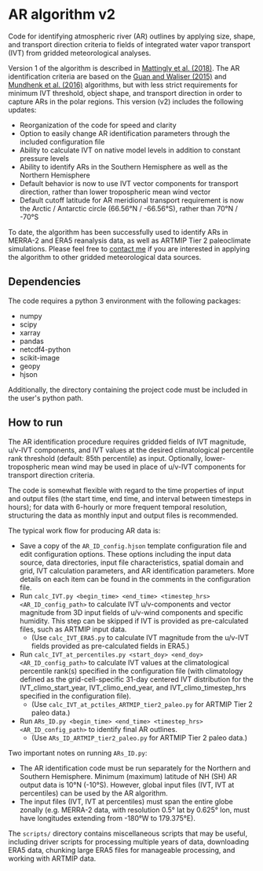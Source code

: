# AR algorithm v2

Code for identifying atmospheric river (AR) outlines by applying size, shape, and transport direction criteria to fields of integrated water vapor transport (IVT) from gridded meteorological analyses.

Version 1 of the algorithm is described in [Mattingly et al. (2018)](https://doi.org/10.1029/2018JD028714). The AR identification criteria are based on the [Guan and Waliser (2015)](https://doi.org/10.1002/2015JD024257) and [Mundhenk et al. (2016)](https://doi.org/10.1175/JCLI-D-15-0655.1) algorithms, but with less strict requirements for minimum IVT threshold, object shape, and transport direction in order to capture ARs in the polar regions. This version (v2) includes the following updates:
- Reorganization of the code for speed and clarity
- Option to easily change AR identification parameters through the included configuration file
- Ability to calculate IVT on native model levels in addition to constant pressure levels
- Ability to identify ARs in the Southern Hemisphere as well as the Northern Hemisphere
- Default behavior is now to use IVT vector components for transport direction, rather than lower tropospheric mean wind vector
- Default cutoff latitude for AR meridional transport requirement is now the Arctic / Antarctic circle (66.56&deg;N / -66.56&deg;S), rather than 70&deg;N / -70&deg;S

To date, the algorithm has been successfully used to identify ARs in MERRA-2 and ERA5 reanalysis data, as well as ARTMIP Tier 2 paleoclimate simulations. Please feel free to [contact me](mailto:ksmattingly@wisc.edu) if you are interested in applying the algorithm to other gridded meteorological data sources.

## Dependencies

The code requires a python 3 environment with the following packages:
- numpy
- scipy
- xarray
- pandas
- netcdf4-python
- scikit-image
- geopy
- hjson

Additionally, the directory containing the project code must be included in the user's python path.

## How to run

The AR identification procedure requires gridded fields of IVT magnitude, u/v-IVT components, and IVT values at the desired climatological percentile rank threshold (default: 85th percentile) as input. Optionally, lower-tropospheric mean wind may be used in place of u/v-IVT components for transport direction criteria.

The code is somewhat flexible with regard to the time properties of input and output files (the start time, end time, and interval between timesteps in hours); for data with 6-hourly or more frequent temporal resolution, structuring the data as monthly input and output files is recommended.

The typical work flow for producing AR data is:
- Save a copy of the `AR_ID_config.hjson` template configuration file and edit configuration options. These options including the input data source, data directories, input file characteristics, spatial domain and grid, IVT calculation parameters, and AR identification parameters. More details on each item can be found in the comments in the configuration file.
- Run `calc_IVT.py <begin_time> <end_time> <timestep_hrs> <AR_ID_config_path>` to calculate IVT u/v-components and vector magnitude from 3D input fields of u/v-wind components and specific humidity. This step can be skipped if IVT is provided as pre-calculated files, such as ARTMIP input data.
  - (Use `calc_IVT_ERA5.py` to calculate IVT magnitude from the u/v-IVT fields provided as pre-calculated fields in ERA5.)
- Run `calc_IVT_at_percentiles.py <start_doy> <end_doy> <AR_ID_config_path>` to calculate IVT values at the climatological percentile rank(s) specified in the configuration file (with climatology defined as the grid-cell-specific 31-day centered IVT distribution for the IVT_climo_start_year, IVT_climo_end_year, and IVT_climo_timestep_hrs specified in the configuration file).
  - (Use `calc_IVT_at_pctiles_ARTMIP_tier2_paleo.py` for ARTMIP Tier 2 paleo data.)
- Run `ARs_ID.py <begin_time> <end_time> <timestep_hrs> <AR_ID_config_path>` to identify final AR outlines.
  - (Use `ARs_ID_ARTMIP_tier2_paleo.py` for ARTMIP Tier 2 paleo data.)

Two important notes on running `ARs_ID.py`:
- The AR identification code must be run separately for the Northern and Southern Hemisphere. Minimum (maximum) latitude of NH (SH) AR output data is 10&deg;N (-10&deg;S). However, global input files (IVT, IVT at percentiles) can be used by the AR algorithm.
- The input files (IVT, IVT at percentiles) must span the entire globe zonally (e.g. MERRA-2 data, with resolution 0.5&deg; lat by 0.625&deg; lon, must have longitudes extending from -180&deg;W to 179.375&deg;E).

The `scripts/` directory contains miscellaneous scripts that may be useful, including driver scripts for processing multiple years of data, downloading ERA5 data, chunking large ERA5 files for manageable processing, and working with ARTMIP data.
